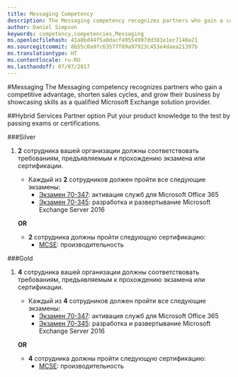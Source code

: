 ```yaml
---
title: Messaging Competency
description: The Messaging competency recognizes partners who gain a competitive advantage, shorten sales cycles, and grow their business by showcasing skills as a qualified Microsoft Exchange solution provider.
author: Daniel Simpson
keywords: competency,competencies,Messaging
ms.openlocfilehash: 41a8bd44f5a0dacf49554907dd381e1ec7140a21
ms.sourcegitcommit: 8b55c0a9fc63577f09a97923c453e4daea21397b
ms.translationtype: HT
ms.contentlocale: ru-RU
ms.lasthandoff: 07/07/2017
---
```

#<a name="messaging"></a>Messaging
The Messaging competency recognizes partners who gain a competitive advantage, shorten sales cycles, and grow their business by showcasing skills as a qualified Microsoft Exchange solution provider.

##<a name="hybrid-services-partner-option"></a>Hybrid Services Partner option
Put your product knowledge to the test by passing exams or certifications.

###<a name="silver"></a>Silver
1. **2** сотрудника вашей организации должны соответствовать требованиям, предъявляемым к прохождению экзамена или сертификации.
    
    - Каждый из **2** сотрудников должен пройти все следующие экзамены:
        - [Экзамен 70-347](https://www.microsoft.com/en-us/learning/exam-70-347.aspx): активация служб для Microsoft Office 365
        - [Экзамен 70-345](https://www.microsoft.com/en-us/learning/exam-70-345.aspx): разработка и развертывание Microsoft Exchange Server 2016

    **OR**

     - **2** сотрудника должны пройти следующую сертификацию:
        - [MCSE](https://www.microsoft.com/en-us/learning/mcse-productivity-certification.aspx): производительность

###<a name="gold"></a>Gold
1. **4** сотрудника вашей организации должны соответствовать требованиям, предъявляемым к прохождению экзамена или сертификации.

    - Каждый из **4** сотрудников должен пройти все следующие экзамены:
        - [Экзамен 70-347](https://www.microsoft.com/en-us/learning/exam-70-347.aspx): активация служб для Microsoft Office 365
        - [Экзамен 70-345](https://www.microsoft.com/en-us/learning/exam-70-345.aspx): разработка и развертывание Microsoft Exchange Server 2016

    **OR**

    - **4** сотрудника должны пройти следующую сертификацию:
        - [MCSE](https://www.microsoft.com/en-us/learning/mcse-productivity-certification.aspx): производительность


